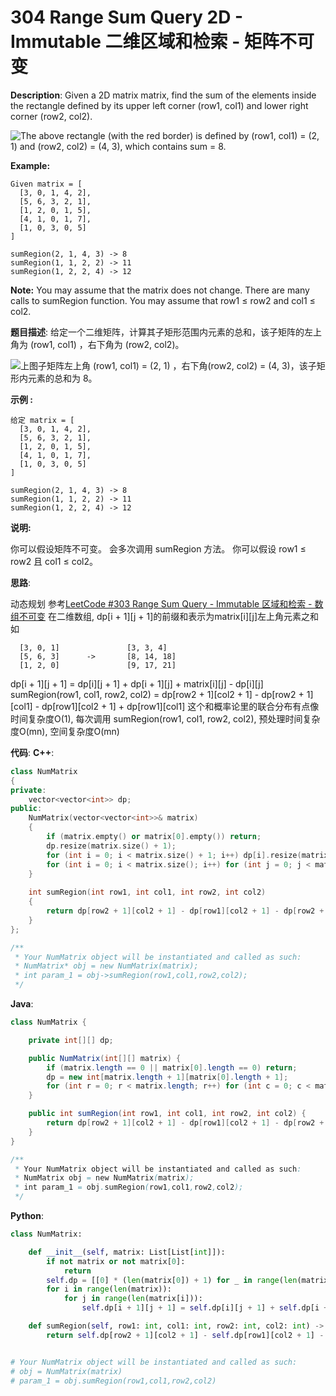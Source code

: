 # 304 Range Sum Query 2D - Immutable 二维区域和检索 - 矩阵不可变

__Description__:
Given a 2D matrix matrix, find the sum of the elements inside the rectangle defined by its upper left corner (row1, col1) and lower right corner (row2, col2).

![The above rectangle (with the red border) is defined by (row1, col1) = (2, 1) and (row2, col2) = (4, 3), which contains sum = 8.](https://upload-images.jianshu.io/upload_images/16639143-9a40febb0b8d6666.png?imageMogr2/auto-orient/strip%7CimageView2/2/w/1240)

__Example:__

```text
Given matrix = [
  [3, 0, 1, 4, 2],
  [5, 6, 3, 2, 1],
  [1, 2, 0, 1, 5],
  [4, 1, 0, 1, 7],
  [1, 0, 3, 0, 5]
]

sumRegion(2, 1, 4, 3) -> 8
sumRegion(1, 1, 2, 2) -> 11
sumRegion(1, 2, 2, 4) -> 12
```

__Note:__
You may assume that the matrix does not change.
There are many calls to sumRegion function.
You may assume that row1 ≤ row2 and col1 ≤ col2.

__题目描述__:
给定一个二维矩阵，计算其子矩形范围内元素的总和，该子矩阵的左上角为 (row1, col1) ，右下角为 (row2, col2)。

![上图子矩阵左上角 (row1, col1) = (2, 1) ，右下角(row2, col2) = (4, 3)，该子矩形内元素的总和为 8。](https://upload-images.jianshu.io/upload_images/16639143-9a40febb0b8d6666.png?imageMogr2/auto-orient/strip%7CimageView2/2/w/1240)

__示例 :__

```text
给定 matrix = [
  [3, 0, 1, 4, 2],
  [5, 6, 3, 2, 1],
  [1, 2, 0, 1, 5],
  [4, 1, 0, 1, 7],
  [1, 0, 3, 0, 5]
]

sumRegion(2, 1, 4, 3) -> 8
sumRegion(1, 1, 2, 2) -> 11
sumRegion(1, 2, 2, 4) -> 12
```

__说明:__

你可以假设矩阵不可变。
会多次调用 sumRegion 方法。
你可以假设 row1 ≤ row2 且 col1 ≤ col2。

__思路__:

动态规划
参考[LeetCode #303 Range Sum Query - Immutable 区域和检索 - 数组不可变](https://www.jianshu.com/p/a20ea63b10d1)
在二维数组, dp[i + 1][j + 1]的前缀和表示为matrix[i][j]左上角元素之和
如

```text
  [3, 0, 1]               [3, 3, 4]
  [5, 6, 3]      ->       [8, 14, 18] 
  [1, 2, 0]               [9, 17, 21]
```

dp[i + 1][j + 1] = dp[i][j + 1] + dp[i + 1][j] + matrix[i][j] - dp[i][j]
sumRegion(row1, col1, row2, col2) = dp[row2 + 1][col2 + 1] - dp[row2 + 1][col1] - dp[row1][col2 + 1] + dp[row1][col1]
这个和概率论里的联合分布有点像
时间复杂度O(1), 每次调用 sumRegion(row1, col1, row2, col2), 预处理时间复杂度O(mn), 空间复杂度O(mn)

__代码__:
__C++__:

```C++
class NumMatrix 
{
private:
    vector<vector<int>> dp;
public:
    NumMatrix(vector<vector<int>>& matrix) 
    {
        if (matrix.empty() or matrix[0].empty()) return;
        dp.resize(matrix.size() + 1);
        for (int i = 0; i < matrix.size() + 1; i++) dp[i].resize(matrix[0].size() + 1, 0);
        for (int i = 0; i < matrix.size(); i++) for (int j = 0; j < matrix[0].size(); j++) dp[i + 1][j + 1] = dp[i][j + 1] + dp[i + 1][j] + matrix[i][j] - dp[i][j];
    }
    
    int sumRegion(int row1, int col1, int row2, int col2) 
    {
        return dp[row2 + 1][col2 + 1] - dp[row1][col2 + 1] - dp[row2 + 1][col1] + dp[row1][col1];
    }
};

/**
 * Your NumMatrix object will be instantiated and called as such:
 * NumMatrix* obj = new NumMatrix(matrix);
 * int param_1 = obj->sumRegion(row1,col1,row2,col2);
 */
```

__Java__:

```Java
class NumMatrix {

    private int[][] dp;

    public NumMatrix(int[][] matrix) {
        if (matrix.length == 0 || matrix[0].length == 0) return;
        dp = new int[matrix.length + 1][matrix[0].length + 1];
        for (int r = 0; r < matrix.length; r++) for (int c = 0; c < matrix[0].length; c++) dp[r + 1][c + 1] = dp[r + 1][c] + dp[r][c + 1] + matrix[r][c] - dp[r][c];
    }

    public int sumRegion(int row1, int col1, int row2, int col2) {
        return dp[row2 + 1][col2 + 1] - dp[row1][col2 + 1] - dp[row2 + 1][col1] + dp[row1][col1];
    }
}

/**
 * Your NumMatrix object will be instantiated and called as such:
 * NumMatrix obj = new NumMatrix(matrix);
 * int param_1 = obj.sumRegion(row1,col1,row2,col2);
 */
```

__Python__:

```Python
class NumMatrix:

    def __init__(self, matrix: List[List[int]]):
        if not matrix or not matrix[0]:
            return
        self.dp = [[0] * (len(matrix[0]) + 1) for _ in range(len(matrix) + 1)]
        for i in range(len(matrix)):
            for j in range(len(matrix[i])):
                self.dp[i + 1][j + 1] = self.dp[i][j + 1] + self.dp[i + 1][j] + matrix[i][j] - self.dp[i][j]

    def sumRegion(self, row1: int, col1: int, row2: int, col2: int) -> int:
        return self.dp[row2 + 1][col2 + 1] - self.dp[row1][col2 + 1] - self.dp[row2 + 1][col1] + self.dp[row1][col1];


# Your NumMatrix object will be instantiated and called as such:
# obj = NumMatrix(matrix)
# param_1 = obj.sumRegion(row1,col1,row2,col2)
```
